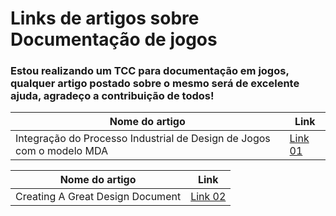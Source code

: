 # Links de artigos sobre Documentação de jogos


### Estou realizando um TCC para documentação em jogos, qualquer artigo postado sobre o mesmo será de excelente ajuda, agradeço a contribuição de todos!


| Nome do artigo | Link |
| ------ | ------ |
| Integração do Processo Industrial de Design de Jogos com o modelo MDA | [Link 01][Link01] |

   [Link01]: <http://www.sbgames.org/sbgames2014/app/webroot/files/papers/industry/full/101-industryfullpages.pdf>

| Nome do artigo | Link |
| ------ | ------ |
| Creating A Great Design Document | [Link 02][Link02] |

   [Link02]: <https://www.gamasutra.com/view/feature/131632/creating_a_great_design_document.php>
